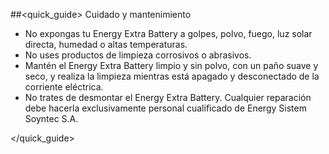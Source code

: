 ##<quick_guide> Cuidado y mantenimiento

* No expongas tu Energy Extra Battery a golpes, polvo, fuego, luz solar directa, humedad o altas temperaturas.
* No uses productos de limpieza corrosivos o abrasivos.
* Mantén el Energy Extra Battery limpio y sin polvo, con un paño suave y seco, y realiza la limpieza mientras está apagado y desconectado de la corriente eléctrica.
* No trates de desmontar el Energy Extra Battery. Cualquier reparación debe hacerla exclusivamente personal cualificado de Energy Sistem Soyntec S.A.


</quick_guide>
